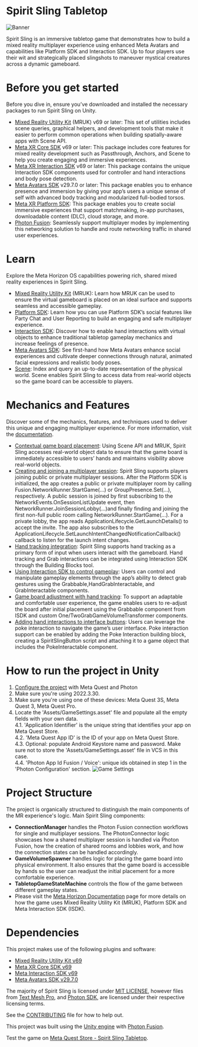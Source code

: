 # Spirit Sling Tabletop
![Banner](./Documentation/Images/SpiritSling_Marketing_SmallLandscape.png)

Spirit Sling is an immersive tabletop game that demonstrates how to build a mixed reality multiplayer experience using enhanced Meta Avatars and capabilities like Platform SDK and Interaction SDK. Up to four players use their wit and strategically placed slingshots to maneuver mystical creatures across a dynamic gameboard.

# Before you get started

Before you dive in, ensure you’ve downloaded and installed the necessary packages to run Spirit Sling on Unity. 

- [Mixed Reality Utility Kit](https://developers.meta.com/horizon/documentation/unity/unity-mr-utility-kit-overview/) (MRUK) v69 or later: This set of utilities includes scene queries, graphical helpers, and development tools that make it easier to perform common operations when building spatially-aware apps with Scene API.
- [Meta XR Core SDK](https://assetstore.unity.com/packages/tools/integration/meta-xr-core-sdk-269169) v69 or later: This package includes core features for mixed reality development such as Passthrough, Anchors, and Scene to help you create engaging and immersive experiences.
- [Meta XR Interaction SDK](https://assetstore.unity.com/packages/tools/integration/meta-xr-interaction-sdk-265014) v69 or later: This package contains the unique Interaction SDK components used for controller and hand interactions and body pose detection.
- [Meta Avatars SDK](https://assetstore.unity.com/packages/tools/integration/meta-avatars-sdk-271958) v29.7.0 or later: This package enables you to enhance presence and immersion by giving your app’s users a unique sense of self with advanced body tracking and modularized full-bodied torsos.
- [Meta XR Platform SDK](https://assetstore.unity.com/packages/tools/integration/meta-xr-platform-sdk-262366): This package enables you to create social immersive experiences that support matchmaking, in-app purchases, downloadable content (DLC), cloud storage, and more.
- [Photon Fusion](https://www.photonengine.com/fusion#): Seamlessly support multiplayer modes by implementing this networking solution to handle and route networking traffic in shared user experiences.

# Learn 
Explore the Meta Horizon OS capabilities powering rich, shared mixed reality experiences in Spirit Sling. 

- [Mixed Reality Utility Kit](https://developers.meta.com/horizon/documentation/unity/unity-mr-utility-kit-overview/) (MRUK): Learn how MRUK can be used to ensure the virtual gameboard is placed on an ideal surface and supports seamless and accessible gameplay.
- [Platform SDK](https://developers.meta.com/horizon/downloads/package/oculus-platform-sdk/): Learn how you can use Platform SDK’s social features like Party Chat and User Reporting to build an engaging and safe multiplayer experience.
- [Interaction SDK](https://developers.meta.com/horizon/documentation/unity/unity-isdk-interaction-sdk-overview/): Discover how to enable hand interactions with virtual objects to enhance traditional tabletop gameplay mechanics and increase feelings of presence.
- [Meta Avatars SDK](https://developers.meta.com/horizon/documentation/unity/meta-avatars-overview/): See first-hand how Meta Avatars enhance social experiences and cultivate deeper connections through natural, animated facial expressions and realistic body poses.
- [Scene](https://developers.meta.com/horizon/documentation/unity/unity-scene-overview/): Index and query an up-to-date representation of the physical world. Scene enables Spirit Sling to access data from real-world objects so the game board can be accessible to players.

# Mechanics and Features
Discover some of the mechanics, features, and techniques used to deliver this unique and engaging multiplayer experience. For more information, visit the [documentation](https://developers.meta.com/horizon/documentation/unity/spirit-sling/).

- [Contextual game board placement](https://developers.meta.com/horizon/documentation/unity/spirit-sling/#contextual-board-placement-mixed-reality-utility-kit--other-tips): Using Scene API and MRUK, Spirit Sling accesses real-world object data to ensure that the game board is immediately accessible to users’ hands and maintains visibility above real-world objects.
- [Creating and joining a multiplayer session](https://developers.meta.com/horizon/documentation/unity/spirit-sling/#creating-a-multiplayer-session): Spirit Sling supports players joining public or private multiplayer sessions. After the Platform SDK is initialized, the app creates a public or private multiplayer room by calling Fusion.NetworkRunner.StartGame(...) or GroupPresence.Set(...), respectively. A public session is joined by first subscribing to the NetworkEvents.OnSessionListUpdate event, then NetworkRunner.JoinSessionLobby(...)and finally finding and joining the first non-full public room calling NetworkRunner.StartGame(...). For a private lobby, the app reads ApplicationLifecycle.GetLaunchDetails() to accept the invite. The app also subscribes to the ApplicationLifecycle.SetLaunchIntentChangedNotificationCallback() callback to listen for the launch intent changes.
- [Hand tracking integration](https://developers.meta.com/horizon/documentation/unity/spirit-sling/#intractable-virtual-objects-using-isdk-and-physics-to-enhance-gameplay): Spirit Sling supports hand tracking as a primary form of input when users interact with the gameboard. Hand tracking and Grab interactions can be integrated using Interaction SDK through the Building Blocks tool.
- [Using Interaction SDK to control gameplay](https://developers.meta.com/horizon/documentation/unity/spirit-sling/#using-isdk-to-control-gameplay-elements): Users can control and manipulate gameplay elements through the app’s ability to detect grab gestures using the Grabbable,HandGrabInteractable, and GrabInteractable components.
- [Game board adjustment with hand tracking](https://developers.meta.com/horizon/documentation/unity/spirit-sling/#manual-board-adjustment-with-hand-tracking): To support an adaptable and comfortable user experience, the game enables users to re-adjust the board after initial placement using the Grabbable component from ISDK and custom One/TwoGrabGameVolumeTransformer components.
- [Adding hand interactions to interface buttons](https://developers.meta.com/horizon/documentation/unity/spirit-sling/#adding-hand-interaction-to-interface-buttons): Users can leverage the poke interaction to navigate the game’s user interface. Poke interaction support can be enabled by adding the Poke Interaction building block, creating a SpiritSlingButton script and attaching it to a game object that includes the PokeInteractable component.  

# How to run the project in Unity
1. [Configure the project](./Documentation/ProjectConfiguration.md) with Meta Quest and Photon
2. Make sure you're using 2022.3.30.
3. Make sure you're using one of these devices: Meta Quest 3S, Meta Quest 3, Meta Quest Pro.
4. Locate the 'Assets/GameSettings.asset' file and populate all the empty fields with your own data.  
4.1. 'Application Identifier' is the unique string that identifies your app on Meta Quest Store.  
4.2. 'Meta Quest App ID' is the ID of your app on Meta Quest Store.  
4.3. Optional: populate Android Keystore name and password. Make sure not to store the 'Assets/GameSettings.asset' file in VCS in this case.  
4.4. 'Photon App Id Fusion / Voice': unique ids obtained in step 1 in the 'Photon Configuration' section.
![Game Settings](./Documentation/Images/GameSettings.png)

# Project Structure
The project is organically structured to distinguish the main components of the MR experience's logic. Main Spirit Sling components:
- **ConnectionManager** handles the Photon Fusion connection workflows for single and multiplayer sessions. The PhotonConnector logic showcases how a shared multiplayer session is handled via Photon Fusion, how the creation of shared rooms and lobbies work, and how the connection states can be handled accordingly.
- **GameVolumeSpawner** handles logic for placing the game board into physical environment. It also ensures that the game board is accessible by hands so the user can readjust the initial placement for a more comfortable experience.
- **TabletopGameStateMachine** controls the flow of the game between different gameplay states.
- Please visit the [Meta Horizon Documentation](https://developers.meta.com/horizon/documentation/unity/spirit-sling/#intractable-virtual-objects-using-isdk-and-physics-to-enhance-gameplay) page for more details on how the game uses Mixed Reality Utility Kit (MRUK), Platform SDK and Meta Interaction SDK (ISDK).

# Dependencies
This project makes use of the following plugins and software:
- [Mixed Reality Utility Kit v69](https://developers.meta.com/horizon/documentation/unity/unity-mr-utility-kit-overview/)
- [Meta XR Core SDK v69](https://developers.meta.com/horizon/downloads/package/meta-xr-core-sdk)
- [Meta Interaction SDK v69](https://developers.meta.com/horizon/documentation/unity/unity-isdk-interaction-sdk-overview/)
- [Meta Avatars SDK v29.7.0](https://developers.meta.com/horizon/documentation/unity/meta-avatars-overview/)

The majority of Spirit Sling is licensed under [MIT LICENSE](./LICENSE), however files from [Text Mesh Pro](http://www.unity3d.com/legal/licenses/Unity_Companion_License), and [Photon SDK](./Assets/Photon/LICENSE), are licensed under their respective licensing terms.

See the [CONTRIBUTING](./CONTRIBUTING.md) file for how to help out.

This project was built using the [Unity engine](https://unity.com/) with [Photon Fusion](https://doc.photonengine.com/fusion/current/getting-started/fusion-intro).

Test the game on [Meta Quest Store - Spirit Sling Tabletop](https://www.meta.com/en-gb/experiences/spirit-sling-tabletop/26801347429479910/).
